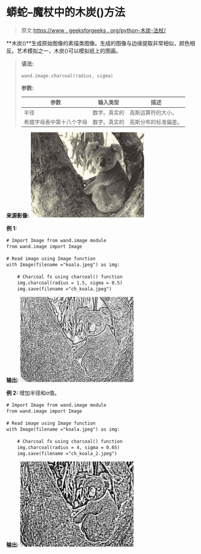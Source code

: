 # 蟒蛇–魔杖中的木炭()方法

> 原文:[https://www . geeksforgeeks . org/python-木炭-法杖/](https://www.geeksforgeeks.org/python-charcoal-method-in-wand/)

**木炭()**生成原始图像的素描类图像。生成的图像与边缘提取非常相似，颜色相反。艺术模拟之一，木炭()可以模拟纸上的图画。

> **语法:**
> 
> ```
> wand.image.charcoal(radius, sigma)
> 
> ```
> 
> **参数:**
> 
> | 参数 | 输入类型 | 描述 |
> | --- | --- | --- |
> | 半径 | 数字。真实的 | 高斯运算符的大小。 |
> | 希腊字母表中第十八个字母 | 数字。真实的 | 高斯分布的标准偏差。 |

**来源影像:**
![](img/a1d5dabac07efe8de363e0c440a198d8.png)

**例 1:**

```
# Import Image from wand.image module
from wand.image import Image

# Read image using Image function
with Image(filename ="koala.jpeg") as img:

    # Charcoal fx using charcoal() function
    img.charcoal(radius = 1.5, sigma = 0.5)
    img.save(filename ="ch_koala.jpeg")
```

**输出:**
![](img/0d5d622f4cf954e020e90cb5605df2c9.png)

**例 2:** 增加半径和σ值。

```
# Import Image from wand.image module
from wand.image import Image

# Read image using Image function
with Image(filename ="koala.jpeg") as img:

    # Charcoal fx using charcoal() function
    img.charcoal(radius = 4, sigma = 0.65)
    img.save(filename ="ch_koala_2.jpeg")
```

**输出:**
![](img/0c3dff2bc0fae3ee804fa2c818442fe3.png)